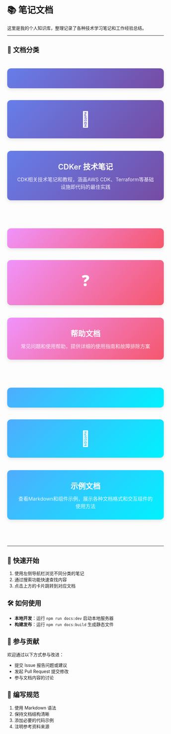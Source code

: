 # 📚 笔记文档

这里是我的个人知识库，整理记录了各种技术学习笔记和工作经验总结。

---

## 📂 文档分类

<div style="display: grid; grid-template-columns: repeat(auto-fit, minmax(300px, 1fr)); gap: 24px; margin: 32px 0;">

  <a href="/notes/CDKer/README.md" style="
    display: block;
    padding: 32px;
    background: linear-gradient(135deg, #667eea 0%, #764ba2 100%);
    color: white;
    text-decoration: none;
    border-radius: 12px;
    box-shadow: 0 4px 12px rgba(0,0,0,0.1);
    transition: all 0.3s ease;
    text-align: center;
  " onmouseover="this.style.transform='translateY(-4px)'; this.style.boxShadow='0 8px 20px rgba(0,0,0,0.15)'" onmouseout="this.style.transform='translateY(0)'; this.style.boxShadow='0 4px 12px rgba(0,0,0,0.1)'">
    <div style="font-size: 48px; margin-bottom: 16px;">🔧</div>
    <h3 style="margin: 0 0 12px 0; font-size: 24px; font-weight: 600;">CDKer 技术笔记</h3>
    <p style="margin: 0; font-size: 16px; opacity: 0.9;">CDK相关技术笔记和教程，涵盖AWS CDK、Terraform等基础设施即代码的最佳实践</p>
  </a>

  <a href="/notes/help/README.md" style="
    display: block;
    padding: 32px;
    background: linear-gradient(135deg, #f093fb 0%, #f5576c 100%);
    color: white;
    text-decoration: none;
    border-radius: 12px;
    box-shadow: 0 4px 12px rgba(0,0,0,0.1);
    transition: all 0.3s ease;
    text-align: center;
  " onmouseover="this.style.transform='translateY(-4px)'; this.style.boxShadow='0 8px 20px rgba(0,0,0,0.15)'" onmouseout="this.style.transform='translateY(0)'; this.style.boxShadow='0 4px 12px rgba(0,0,0,0.1)'">
    <div style="font-size: 48px; margin-bottom: 16px;">❓</div>
    <h3 style="margin: 0 0 12px 0; font-size: 24px; font-weight: 600;">帮助文档</h3>
    <p style="margin: 0; font-size: 16px; opacity: 0.9;">常见问题和使用帮助，提供详细的使用指南和故障排除方案</p>
  </a>

  <a href="/notes/demo/README.md" style="
    display: block;
    padding: 32px;
    background: linear-gradient(135deg, #4facfe 0%, #00f2fe 100%);
    color: white;
    text-decoration: none;
    border-radius: 12px;
    box-shadow: 0 4px 12px rgba(0,0,0,0.1);
    transition: all 0.3s ease;
    text-align: center;
  " onmouseover="this.style.transform='translateY(-4px)'; this.style.boxShadow='0 8px 20px rgba(0,0,0,0.15)'" onmouseout="this.style.transform='translateY(0)'; this.style.boxShadow='0 4px 12px rgba(0,0,0,0.1)'">
    <div style="font-size: 48px; margin-bottom: 16px;">🎯</div>
    <h3 style="margin: 0 0 12px 0; font-size: 24px; font-weight: 600;">示例文档</h3>
    <p style="margin: 0; font-size: 16px; opacity: 0.9;">查看Markdown和组件示例，展示各种文档格式和交互组件的使用方法</p>
  </a>

</div>

---

## 🚀 快速开始

1. 使用左侧导航栏浏览不同分类的笔记
2. 通过搜索功能快速查找内容
3. 点击上方的卡片跳转到对应文档

## 🛠️ 如何使用

- **本地开发**：运行 `npm run docs:dev` 启动本地服务器
- **构建发布**：运行 `npm run docs:build` 生成静态文件

## 🤝 参与贡献

欢迎通过以下方式参与改进：

- 提交 Issue 报告问题或建议
- 发起 Pull Request 提交修改
- 参与文档内容的讨论

## 📝 编写规范

1. 使用 Markdown 语法
2. 保持文档结构清晰
3. 添加必要的代码示例
4. 注明参考资料来源
